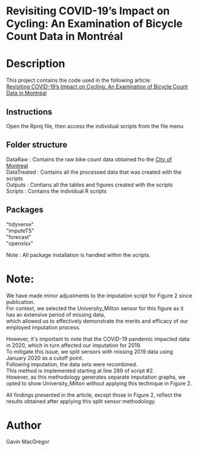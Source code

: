 # Revisiting COVID-19’s Impact on Cycling: An Examination of Bicycle Count Data in Montréal

# Description
This project contains the code used in the following article: <br/>
[Revisiting COVID-19’s Impact on Cycling: An Examination of Bicycle Count Data in Montréal](https://findingspress.org/article/118813-revisiting-covid-19-s-impact-on-cycling-an-examination-of-bicycle-count-data-in-montreal)

## Instructions

Open the Rproj file, then access the individual scripts from the file menu <br/>

## Folder structure 

DataRaw : Contains the raw bike count data obtained fro the [City of Montreal](https://donnees.montreal.ca/en/dataset/velos-comptage) <br/>
DataTreated : Contains all the processed data that was created with the scripts <br/>
Outputs : Contians all the tables and figures created with the scripts <br/>
Scripts : Contains the individual R scripts <br/>

## Packages
"tidyverse" <br/>
"imputeTS" <br/>
"forecast" <br/>
"openxlsx" <br/>

Note : All package installation is handled within the scripts.

# Note:

We have made minor adjustments to the imputation script for Figure 2 since publication. <br/>
For context, we selected the University_Milton sensor for this figure as it has an extensive period of missing data, <br/>
which allowed us to effectively demonstrate the merits and efficacy of our employed imputation process. <br/>

However, it's important to note that the COVID-19 pandemic impacted data in 2020, which in turn affected our imputation for 2019. <br/>
To mitigate this issue, we split sensors with missing 2019 data using January 2020 as a cutoff point. <br/>
Following imputation, the data sets were recombined. <br/>
This method is implemented starting at line 289 of script #2. <br/>
However, as this methodology generates separate imputation graphs, we opted to show University_Milton without applying this technique in Figure 2. <br/>

All findings presented in the article, except those in Figure 2, reflect the results obtained after applying this split sensor methodology. <br/>

# Author

Gavin MacGregor